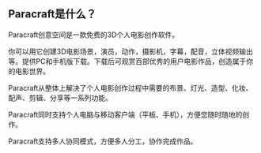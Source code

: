 ## Paracraft是什么？

Paracraft创意空间是一款免费的3D个人电影创作软件。

你可以用它创建3D电影场景，演员，动作，摄影机，字幕，配音，立体视频输出等。提供PC和手机版下载。下载后可观赏百部优秀的用户电影作品，创造属于你的电影世界。

Paracraft从整体上解决了个人电影创作过程中需要的布景、灯光、造型、化妆、配声、剪辑、分享等一系列功能。

Paracraft同时支持个人电脑与移动客户端（平板、手机），方便您随时随地的创作。

Paracraft支持多人协同模式，方便多人分工，协作完成作品。
